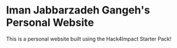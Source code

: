 # Iman Jabbarzadeh Gangeh's Personal Website 
This is a personal website built using the Hack4Impact Starter Pack! 
